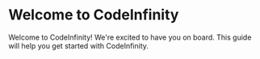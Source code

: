 # Welcome to CodeInfinity

Welcome to CodeInfinity! We're excited to have you on board. This guide will help you get started with CodeInfinity.

